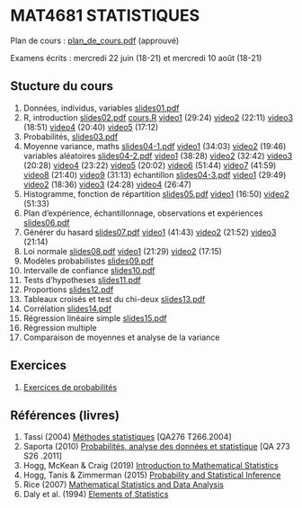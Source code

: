 # MAT4681 STATISTIQUES

Plan de cours : [plan_de_cours.pdf](https://github.com/freakonometrics/MAT4681/blob/master/documents_divers/Plan_Cours_MAT4681.pdf) (approuvé)

Examens écrits : mercredi 22 juin (18-21) et mercredi 10 août (18-21)

## Stucture du cours

1. Données, individus, variables [slides01.pdf](https://github.com/freakonometrics/MAT4681/blob/master/slides/MAT_4681_slides_01.pdf) 
2. R, introduction [slides02.pdf](https://github.com/freakonometrics/MAT4681/blob/master/slides/MAT_4681_slides_02.pdf) [cours.R](https://github.com/freakonometrics/MAT4681/blob/master/slides/cours.R) [video1](https://www.youtube.com/watch?v=IqYdWXUSv_g&list=PLCrFTE7Gu_3RG98Ahj3MCgdBsjysMJ-4H&index=1) (29:24) [video2](https://www.youtube.com/watch?v=UbZV1NSbabU&list=PLCrFTE7Gu_3RG98Ahj3MCgdBsjysMJ-4H&index=2) (22:11) [video3](https://www.youtube.com/watch?v=w35n5JI-tw8&list=PLCrFTE7Gu_3RG98Ahj3MCgdBsjysMJ-4H&index=3) (18:51) [video4](https://www.youtube.com/watch?v=IqYdWXUSv_g&list=PLCrFTE7Gu_3RG98Ahj3MCgdBsjysMJ-4H&index=4) (20:40) [video5](https://www.youtube.com/watch?v=bW-zgiaLP2Q&list=PLCrFTE7Gu_3RG98Ahj3MCgdBsjysMJ-4H&index=5) (17:12) 
3. Probabilités, [slides03.pdf](https://github.com/freakonometrics/MAT4681/blob/master/slides/MAT_4681_slides_03.pdf) 
4. Moyenne variance, maths [slides04-1.pdf](https://github.com/freakonometrics/MAT4681/blob/master/slides/MAT_4681_slides_04_1.pdf) [video1](https://www.youtube.com/watch?v=EuhxzuAyth0&list=PLCrFTE7Gu_3RG98Ahj3MCgdBsjysMJ-4H&index=6) (34:03) [video2](https://www.youtube.com/watch?v=yjvtJgyTDog&list=PLCrFTE7Gu_3RG98Ahj3MCgdBsjysMJ-4H&index=7) (19:46) 
variables aléatoires [slides04-2.pdf](https://github.com/freakonometrics/MAT4681/blob/master/slides/MAT_4681_slides_04_2.pdf) 
[video1](https://www.youtube.com/watch?v=jQ1ps26CpUc&list=PLCrFTE7Gu_3RG98Ahj3MCgdBsjysMJ-4H&index=8) (38:28) 
[video2](https://www.youtube.com/watch?v=tbb74dPQxkg&list=PLCrFTE7Gu_3RG98Ahj3MCgdBsjysMJ-4H&index=9) (32:42) 
[video3](https://www.youtube.com/watch?v=DB16Vs6OmB4&list=PLCrFTE7Gu_3RG98Ahj3MCgdBsjysMJ-4H&index=10) (20:28) 
[video4](https://www.youtube.com/watch?v=5ssmN6njfek&list=PLCrFTE7Gu_3RG98Ahj3MCgdBsjysMJ-4H&index=11) (23:22)
[video5](https://www.youtube.com/watch?v=wT-1bEqgsps&list=PLCrFTE7Gu_3RG98Ahj3MCgdBsjysMJ-4H&index=12) (20:02) 
[video6](https://www.youtube.com/watch?v=2RI78QiRcN0&list=PLCrFTE7Gu_3RG98Ahj3MCgdBsjysMJ-4H&index=13) (51:44) 
[video7](https://www.youtube.com/watch?v=nB5BV1vMWiU&list=PLCrFTE7Gu_3RG98Ahj3MCgdBsjysMJ-4H&index=14) (41:59) 
[video8](https://www.youtube.com/watch?v=zhJl4LVzlNA&list=PLCrFTE7Gu_3RG98Ahj3MCgdBsjysMJ-4H&index=15) (21:40) 
[video9](https://www.youtube.com/watch?v=yyJCU3OiobU&list=PLCrFTE7Gu_3RG98Ahj3MCgdBsjysMJ-4H&index=16) (31:13)
échantillon [slides04-3.pdf](https://github.com/freakonometrics/MAT4681/blob/master/slides/MAT_4681_slides_04_3.pdf) [video1](https://www.youtube.com/watch?v=t6hUFpPFYnw&list=PLCrFTE7Gu_3RG98Ahj3MCgdBsjysMJ-4H&index=18) (29:49) [video2](https://www.youtube.com/watch?v=apDHB2PUvmw&list=PLCrFTE7Gu_3RG98Ahj3MCgdBsjysMJ-4H&index=19) (18:36) [video3](https://www.youtube.com/watch?v=6rHiajFa30g&list=PLCrFTE7Gu_3RG98Ahj3MCgdBsjysMJ-4H&index=20) (24:28) [video4](https://www.youtube.com/watch?v=f0xN565-M7E&list=PLCrFTE7Gu_3RG98Ahj3MCgdBsjysMJ-4H&index=21) (26:47)
5. Histogramme, fonction de répartition [slides05.pdf](https://github.com/freakonometrics/MAT4681/blob/master/slides/MAT_4681_slides_05.pdf)  [video1](https://www.youtube.com/watch?v=OhGF0q1ES6c&list=PLCrFTE7Gu_3RG98Ahj3MCgdBsjysMJ-4H&index=22) (16:50) [video2](https://www.youtube.com/watch?v=OFtNY81ef7g&list=PLCrFTE7Gu_3RG98Ahj3MCgdBsjysMJ-4H&index=23) (51:33)
6. Plan d’expérience, échantillonnage, observations et expériences [slides06.pdf](https://github.com/freakonometrics/MAT4681/blob/master/slides/MAT_4681_slides_06.pdf) 
7. Générer du hasard [slides07.pdf](https://github.com/freakonometrics/MAT4681/blob/master/slides/MAT_4681_slides_07.pdf) [video1](https://www.youtube.com/watch?v=37d6SBn3snE&list=PLCrFTE7Gu_3RG98Ahj3MCgdBsjysMJ-4H&index=24) (41:43) [video2](https://www.youtube.com/watch?v=6e3Xv6IbiAk&list=PLCrFTE7Gu_3RG98Ahj3MCgdBsjysMJ-4H&index=25) (21:52) [video3](https://www.youtube.com/watch?v=2EbqmvzOvrQ&list=PLCrFTE7Gu_3RG98Ahj3MCgdBsjysMJ-4H&index=26) (21:14)
8. Loi normale [slides08.pdf](https://github.com/freakonometrics/MAT4681/blob/master/slides/MAT_4681_slides_08.pdf)  [video1](https://www.youtube.com/watch?v=V0j8Jr6S9Mk&list=PLCrFTE7Gu_3RG98Ahj3MCgdBsjysMJ-4H&index=27) (21:29) [video2](https://www.youtube.com/watch?v=OyIkSBb3zRY&list=PLCrFTE7Gu_3RG98Ahj3MCgdBsjysMJ-4H&index=28) (17:15)
9. Modèles probabilistes [slides09.pdf](https://github.com/freakonometrics/MAT4681/blob/master/slides/MAT_4681_slides_09.pdf) 
10. Intervalle de confiance [slides10.pdf](https://github.com/freakonometrics/MAT4681/blob/master/slides/MAT_4681_slides_10.pdf) 
11. Tests d’hypotheses [slides11.pdf](https://github.com/freakonometrics/MAT4681/blob/master/slides/MAT_4681_slides_11.pdf) 
12. Proportions [slides12.pdf](https://github.com/freakonometrics/MAT4681/blob/master/slides/MAT_4681_slides_12.pdf) 
13. Tableaux croisés et test du chi-deux [slides13.pdf](https://github.com/freakonometrics/MAT4681/blob/master/slides/MAT_4681_slides_13.pdf) 
14. Corrélation [slides14.pdf](https://github.com/freakonometrics/MAT4681/blob/master/slides/MAT_4681_slides_14.pdf) 
15. Régression linéaire simple [slides15.pdf](https://github.com/freakonometrics/MAT4681/blob/master/slides/MAT_4681_slides_15.pdf) 
16. Régression multiple 
17. Comparaison de moyennes et analyse de la variance 

## Exercices

1. [Exercices de probabilités](https://raw.githubusercontent.com/freakonometrics/MAT4681/master/exercices-probabilites.pdf)

## Références (livres)

1. Tassi (2004) [Méthodes statistiques](https://www.eyrolles.com/Sciences/Livre/methodes-statistiques-9782717848595/) [QA276 T266.2004]
2. Saporta (2010) [Probabilités, analyse des données et statistique](https://books.google.ca/books/about/Probabilit%C3%A9s_analyse_des_donn%C3%A9es_et_st.html?hl=fr&id=rprNjztQYPAC&redir_esc=y) [QA 273 S26 .2011]
3. Hogg, McKean & Craig (2019) [Introduction to Mathematical Statistics](https://minerva.it.manchester.ac.uk/~saralees/statbook2.pdf) 
4. Hogg, Tanis & Zimmerman (2015) [Probability and Statistical Inference](https://faculty.ksu.edu.sa/sites/default/files/677_fr37hij.pdf)
5. Rice (2007) [Mathematical Statistics and Data Analysis](http://dase.ecnu.edu.cn/mgao/teaching/UStat_2018_Fall/mathematical+statistics+and+data+analysis.pdf)
6. Daly et al. (1994) [Elements of Statistics](https://blackwells.co.uk/bookshop/product/Elements-of-Statistics-by-Dr-Kevin-McConway-author-Fergus-Daly-author-Prof-David-Hand-author-Dr-Chris-Jones-author-Dr-Daniel-Lunn-author/9780201422788)

